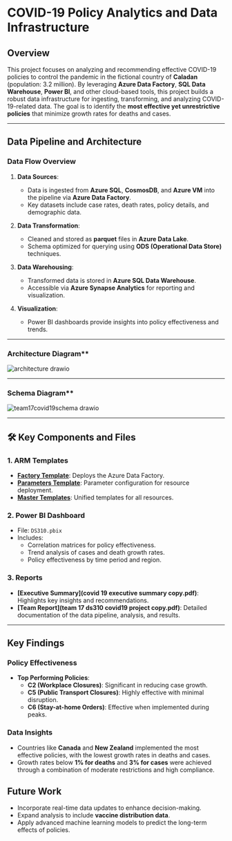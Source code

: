 # COVID-19 Policy Analytics and Data Infrastructure

## Overview
This project focuses on analyzing and recommending effective COVID-19 policies to control the pandemic in the fictional country of **Caladan** (population: 3.2 million). By leveraging **Azure Data Factory**, **SQL Data Warehouse**, **Power BI**, and other cloud-based tools, this project builds a robust data infrastructure for ingesting, transforming, and analyzing COVID-19-related data. The goal is to identify the **most effective yet unrestrictive policies** that minimize growth rates for deaths and cases.

---

##  Data Pipeline and Architecture

### **Data Flow Overview**
1. **Data Sources**:
   - Data is ingested from **Azure SQL**, **CosmosDB**, and **Azure VM** into the pipeline via **Azure Data Factory**.
   - Key datasets include case rates, death rates, policy details, and demographic data.

2. **Data Transformation**:
   - Cleaned and stored as **parquet** files in **Azure Data Lake**.
   - Schema optimized for querying using **ODS (Operational Data Store)** techniques.

3. **Data Warehousing**:
   - Transformed data is stored in **Azure SQL Data Warehouse**.
   - Accessible via **Azure Synapse Analytics** for reporting and visualization.

4. **Visualization**:
   - Power BI dashboards provide insights into policy effectiveness and trends.

---

###   Architecture Diagram**
![architecture drawio](https://github.com/user-attachments/assets/b7402a16-3833-4d0d-a63a-6eebd45c5de4)


---

###  Schema Diagram**
![team17covid19schema drawio](https://github.com/user-attachments/assets/45de8eae-ddcb-46ea-b97c-0295cd57b6f0)



---

## 🛠 Key Components and Files

### **1. ARM Templates**
- **[Factory Template](ds310Team7Covid19_ARMTemplateForFactory.json)**: Deploys the Azure Data Factory.
- **[Parameters Template](ds310Team7Covid19_ARMTemplateParametersForFactory.json)**: Parameter configuration for resource deployment.
- **[Master Templates](ArmTemplate_master.json)**: Unified templates for all resources.

### **2. Power BI Dashboard**
- File: `DS310.pbix`
- Includes:
  - Correlation matrices for policy effectiveness.
  - Trend analysis of cases and death growth rates.
  - Policy effectiveness by time period and region.

### **3. Reports**
- **[Executive Summary](covid 19 executive summary copy.pdf)**: Highlights key insights and recommendations.
- **[Team Report](team 17 ds310 covid19 project copy.pdf)**: Detailed documentation of the data pipeline, analysis, and results.

---

##  Key Findings

### **Policy Effectiveness**
- **Top Performing Policies**:
  - **C2 (Workplace Closures)**: Significant in reducing case growth.
  - **C5 (Public Transport Closures)**: Highly effective with minimal disruption.
  - **C6 (Stay-at-home Orders)**: Effective when implemented during peaks.

### **Data Insights**
- Countries like **Canada** and **New Zealand** implemented the most effective policies, with the lowest growth rates in deaths and cases.
- Growth rates below **1% for deaths** and **3% for cases** were achieved through a combination of moderate restrictions and high compliance.



##  Future Work
- Incorporate real-time data updates to enhance decision-making.
- Expand analysis to include **vaccine distribution data**.
- Apply advanced machine learning models to predict the long-term effects of policies.

